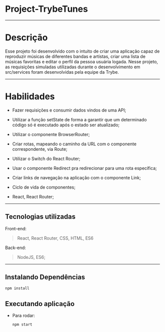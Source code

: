 # Project-TrybeTunes 

---

# Descrição
Esse projeto foi desenvolvido com o intuito de criar uma aplicação capaz de reproduzir músicas de diferentes bandas e artistas, criar uma lista de músicas favoritas e editar o perfil da pessoa usuária logada.
Nesse projeto, as requisições simuladas utilizadas durante o desenvolvimento em src/services foram desenvolvidas pela equipe da Trybe.

---

# Habilidades

  - Fazer requisições e consumir dados vindos de uma API;

  - Utilizar a função setState de forma a garantir que um determinado código só é executado   após o estado ser atualizado;

  - Utilizar o componente BrowserRouter;

  - Criar rotas, mapeando o caminho da URL com o componente correspondente, via Route;

  - Utilizar o Switch do React Router;

  - Usar o componente Redirect pra redirecionar para uma rota específica;

  - Criar links de navegação na aplicação com o componente Link;

  - Ciclo de vida de componentes;
  
  - React, React Router;

---

## Tecnologias utilizadas

Front-end:
  > React, React Router, CSS, HTML, ES6

Back-end:
  > NodeJS, ES6; 

  ---

  ## Instalando Dependências

```bash
npm install
``` 

## Executando aplicação

* Para rodar:

  ```
  npm start
  ```

